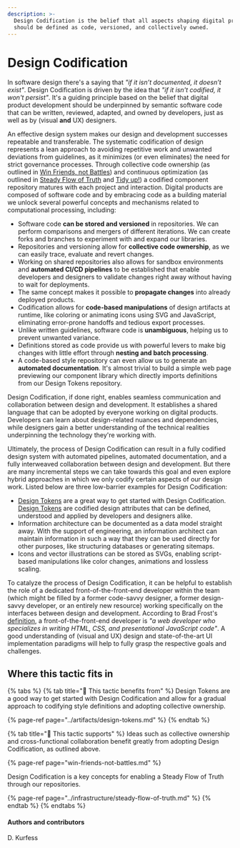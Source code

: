 ```yaml
---
description: >-
  Design Codification is the belief that all aspects shaping digital products
  should be defined as code, versioned, and collectively owned.
---
```


# Design Codification

In software design there's a saying that _"if it isn’t documented, it doesn’t exist"_. Design Codification is driven by the idea that _"if it isn't codified, it won't persist"_. It's a guiding principle based on the belief that digital product development should be underpinned by semantic software code that can be written, reviewed, adapted, and owned by developers, just as well as by \(visual **and** UX\) designers.

An effective design system makes our design and development successes repeatable and transferable. The systematic codification of design represents a lean approach to avoiding repetitive work and unwanted deviations from guidelines, as it minimizes \(or even eliminates\) the need for strict governance processes. Through collective code ownership \(as outlined in [Win Friends, not Battles](win-friends-not-battles.md)\) and continuous optimization \(as outlined in [Steady Flow of Truth](../infrastructure/steady-flow-of-truth.md) and [Tidy up!](../actions/clean-up.md)\) a codified component repository matures with each project and interaction. Digital products are composed of software code and by embracing code as a building material we unlock several powerful concepts and mechanisms related to computational processing, including:

* Software code **can be stored and versioned** in repositories. We can perform comparisons and mergers of different iterations. We can create forks and branches to experiment with and expand our libraries.
* Repositories and versioning allow for **collective code ownership**, as we can easily trace, evaluate and revert changes.
* Working on shared repositories also allows for sandbox environments and **automated CI/CD pipelines** to be established that enable developers and designers to validate changes right away without having to wait for deployments.
* The same concept makes it possible to **propagate changes** into already deployed products.
* Codification allows for **code-based manipulations** of design artifacts at runtime, like coloring or animating icons using SVG and JavaScript, eliminating error-prone handoffs and tedious export processes.
* Unlike written guidelines, software code is **unambiguous**, helping us to prevent unwanted variance.
* Definitions stored as code provide us with powerful levers to make big changes with little effort through **nesting and batch processing**.
* A code-based style repository can even allow us to generate an **automated documentation**. It's almost trivial to build a simple web page previewing our component library which directly imports definitions from our Design Tokens repository.

Design Codification, if done right, enables seamless communication and collaboration between design and development. It establishes a shared language that can be adopted by everyone working on digital products. Developers can learn about design-related nuances and dependencies, while designers gain a better understanding of the technical realities underpinning the technology they're working with.

Ultimately, the process of Design Codification can result in a fully codified design system with automated pipelines, automated documentation, and a fully interweaved collaboration between design and development. But there are many incremental steps we can take towards this goal and even explore hybrid approaches in which we only codify certain aspects of our design work. Listed below are three low-barrier examples for Design Codification:

* [Design Tokens](../artifacts/design-tokens.md) are a great way to get started with Design Codification. [Design Tokens](../artifacts/design-tokens.md) are codified design attributes that can be defined, understood and applied by developers and designers alike.
* Information architecture can be documented as a data model straight away. With the support of engineering, an information architect can maintain information in such a way that they can be used directly for other purposes, like structuring databases or generating sitemaps.
* Icons and vector illustrations can be stored as SVGs, enabling script-based manipulations like color changes, animations and lossless scaling.

To catalyze the process of Design Codification, it can be helpful to establish the role of a dedicated front-of-the-front-end developer within the team \(which might be filled by a former code-savvy designer, a former design-savvy developer, or an entirely new resource\) working specifically on the interfaces between design and development. According to Brad Frost's [definition](https://bradfrost.com/blog/post/front-of-the-front-end-and-back-of-the-front-end-web-development/), a front-of-the-front-end developer is _"a web developer who specializes in writing HTML, CSS, and presentational JavaScript code"_. A good understanding of \(visual and UX\) design and state-of-the-art UI implementation paradigms will help to fully grasp the respective goals and challenges.

## Where this tactic fits in

{% tabs %}
{% tab title="🙏  This tactic benefits from" %}
Design Tokens are a good way to get started with Design Codification and allow for a gradual approach to codifying style definitions and adopting collective ownership.

{% page-ref page="../artifacts/design-tokens.md" %}
{% endtab %}

{% tab title="💪  This tactic supports" %}
Ideas such as collective ownership and cross-functional collaboration benefit greatly from adopting Design Codification, as outlined above.

{% page-ref page="win-friends-not-battles.md" %}

Design Codification is a key concepts for enabling a Steady Flow of Truth through our repositories.

{% page-ref page="../infrastructure/steady-flow-of-truth.md" %}
{% endtab %}
{% endtabs %}

#### Authors and contributors

D. Kurfess

